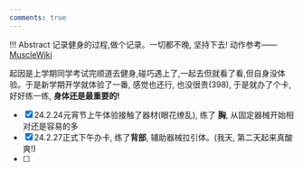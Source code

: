 ```yaml
---
comments: true
---
```


!!! Abstract
    记录健身的过程,做个记录。一切都不晚, 坚持下去!  动作参考——[MuscleWiki](https://musclewiki.com/)

起因是上学期同学考试完顺道去健身,碰巧遇上了,一起去但就看了看,但自身没体验。于是新学期开学就体验了一番, 感觉也还行, 也没很贵(398), 于是就办了个卡, 好好练一练, **身体还是最重要的!**

- [x] 24.2.24元宵节上午体验接触了器材(眼花缭乱), 练了 **胸**, 从固定器械开始相对还是容易的多
- [x] 24.2.27正式下午办卡, 练了**背部**, 辅助器械拉引体。(我天, 第二天起来真酸爽!)
- [ ] 